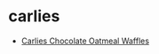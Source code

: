 # carlies

 * [Carlies Chocolate Oatmeal Waffles](../../index/c/carlies-chocolate-oatmeal-waffles.json)
